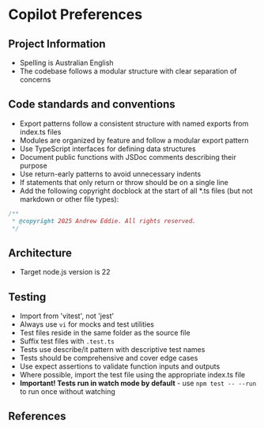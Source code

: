 # Copilot Preferences

## Project Information

- Spelling is Australian English
- The codebase follows a modular structure with clear separation of concerns

## Code standards and conventions

- Export patterns follow a consistent structure with named exports from index.ts files
- Modules are organized by feature and follow a modular export pattern
- Use TypeScript interfaces for defining data structures
- Document public functions with JSDoc comments describing their purpose
- Use return-early patterns to avoid unnecessary indents
- If statements that only return or throw should be on a single line
- Add the following copyright docblock at the start of all \*.ts files (but not markdown or other file types):

```js
/**
 * @copyright 2025 Andrew Eddie. All rights reserved.
 */
```

## Architecture

- Target node.js version is 22

## Testing

- Import from 'vitest', not 'jest'
- Always use `vi` for mocks and test utilities
- Test files reside in the same folder as the source file
- Suffix test files with `.test.ts`
- Tests use describe/it pattern with descriptive test names
- Tests should be comprehensive and cover edge cases
- Use expect assertions to validate function inputs and outputs
- Where possible, import the test file using the appropriate index.ts file
- **Important! Tests run in watch mode by default** - use `npm test -- --run` to run once without watching

## References
